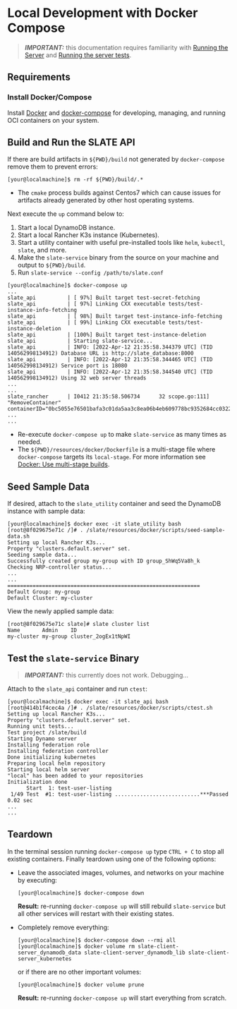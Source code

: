 
# Local Development with Docker Compose

> **_IMPORTANT:_** this documentation requires familiarity with [Running the Server](https://github.com/slateci/slate-client-server/blob/master/resources/docs/server_running.md) and [Running the server tests](https://github.com/slateci/slate-client-server/blob/master/resources/docs/server_testing.md).

## Requirements

### Install Docker/Compose

Install [Docker](https://docs.docker.com/get-docker/) and [docker-compose](https://docs.docker.com/compose/install/) for developing, managing, and running OCI containers on your system.

## Build and Run the SLATE API

If there are build artifacts in `${PWD}/build` not generated by `docker-compose` remove them to prevent errors:

```shell
[your@localmachine]$ rm -rf ${PWD}/build/.*
```

* The `cmake` process builds against Centos7 which can cause issues for artifacts already generated by other host operating systems.

Next execute the `up` command below to:

1. Start a local DynamoDB instance.
1. Start a local Rancher K3s instance (Kubernetes).
1. Start a utility container with useful pre-installed tools like `helm`, `kubectl`, `slate`, and more.
1. Make the `slate-service` binary from the source on your machine and output to `${PWD}/build`.
1. Run `slate-service --config /path/to/slate.conf`

```shell
[your@localmachine]$ docker-compose up
...
slate_api          | [ 97%] Built target test-secret-fetching
slate_api          | [ 97%] Linking CXX executable tests/test-instance-info-fetching
slate_api          | [ 98%] Built target test-instance-info-fetching
slate_api          | [ 99%] Linking CXX executable tests/test-instance-deletion
slate_api          | [100%] Built target test-instance-deletion
slate_api          | Starting slate-service...
slate_api          | INFO: [2022-Apr-12 21:35:58.344379 UTC] (TID 140562998134912) Database URL is http://slate_database:8000
slate_api          | INFO: [2022-Apr-12 21:35:58.344465 UTC] (TID 140562998134912) Service port is 18080
slate_api          | INFO: [2022-Apr-12 21:35:58.344540 UTC] (TID 140562998134912) Using 32 web server threads
...
...
slate_rancher      | I0412 21:35:58.506734      32 scope.go:111] "RemoveContainer" containerID="0bc5055e76501bafa3c01da5aa3c8ea06b4eb609778bc9352684cc03225d308b"
...
...
```

* Re-execute `docker-compose up` to make `slate-service` as many times as needed.
* The `${PWD}/resources/docker/Dockerfile` is a multi-stage file where `docker-compose` targets its `local-stage`. For more information see [Docker: Use multi-stage builds](https://docs.docker.com/develop/develop-images/multistage-build/).

## Seed Sample Data

If desired, attach to the `slate_utility` container and seed the DynamoDB instance with sample data:

```shell
[your@localmachine]$ docker exec -it slate_utility bash
[root@8f029675e71c /]# . /slate/resources/docker/scripts/seed-sample-data.sh
Setting up local Rancher K3s...
Property "clusters.default.server" set.
Seeding sample data...
Successfully created group my-group with ID group_ShWq5Va8h_k
Checking NRP-controller status...
...
...
=============================================================
Default Group: my-group
Default Cluster: my-cluster
```

View the newly applied sample data:

```shell
[root@8f029675e71c slate]# slate cluster list
Name       Admin    ID                 
my-cluster my-group cluster_2ogEx1tNpWI
```

## Test the `slate-service` Binary

> **_IMPORTANT:_** this currently does not work. Debugging...

Attach to the `slate_api` container and run `ctest`:

```shell
[your@localmachine]$ docker exec -it slate_api bash
[root@414b1f4cec4a /]# . /slate/resources/docker/scripts/ctest.sh
Setting up local Rancher K3s...
Property "clusters.default.server" set.
Running unit tests...
Test project /slate/build
Starting Dynamo server
Installing federation role
Installing federation controller
Done initializing kubernetes
Preparing local helm repository
Starting local helm server
"local" has been added to your repositories
Initialization done
      Start  1: test-user-listing
 1/49 Test  #1: test-user-listing ...........................***Passed    0.02 sec
...
...
```

## Teardown

In the terminal session running `docker-compose up` type `CTRL + C` to stop all existing containers. Finally teardown using one of the following options:

* Leave the associated images, volumes, and networks on your machine by executing:

  ```shell
  [your@localmachine]$ docker-compose down
  ```

  **Result:** re-running `docker-compose up` will still rebuild `slate-service` but all other services will restart with their existing states.

* Completely remove everything:

  ```shell
  [your@localmachine]$ docker-compose down --rmi all
  [your@localmachine]$ docker volume rm slate-client-server_dynamodb_data slate-client-server_dynamodb_lib slate-client-server_kubernetes
  ```
  
  or if there are no other important volumes:

  ```shell
  [your@localmachine]$ docker volume prune
  ```
  
  **Result:** re-running `docker-compose up` will start everything from scratch.
